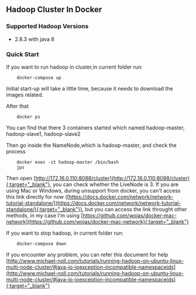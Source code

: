 ## Hadoop Cluster In Docker

### Supported Hadoop Versions
* 2.8.3 with java 8

### Quick Start

If you want to run hadoop in cluster,in current folder run:

```
	docker-compose up
```

Initial start-up will take a little time, because it needs to download the images related.

After that

```
	docker ps 
```
You can find that there 3 containers started which named hadoop\-master,
hadoop\-slave1, hadoop\-slave2

Then go inside the NameNode,which is hadoop\-master, and check the process

```
	docker exec -it hadoop-master /bin/bash
	jps
```

Then open [http://172.16.0.110:8088/cluster](http://172.16.0.110:8088/cluster){:target="_blank"}, you can check whether the LiveNode is 3. If you are using Mac or Windows, during unsupport from docker, you can't access this link directly for now ([https://docs.docker.com/network/network-tutorial-standalone/](https://docs.docker.com/network/network-tutorial-standalone/){:target="_blank"}), but you can access the link throught other methods, in my case I'm using [https://github.com/wojas/docker-mac-network](https://github.com/wojas/docker-mac-network){:target="_blank"}

If you want to stop hadoop, in current folder run:

```
	docker-compose down
```


If you encounter any problem, you can refer this document for help
[http://www.michael-noll.com/tutorials/running-hadoop-on-ubuntu-linux-multi-node-cluster/#java-io-ioexception-incompatible-namespaceids](http://www.michael-noll.com/tutorials/running-hadoop-on-ubuntu-linux-multi-node-cluster/#java-io-ioexception-incompatible-namespaceids){:target="_blank"}
